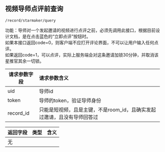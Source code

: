 
## 视频导师点评前查询

~~~
/record/starmaker/query
~~~


功能：导师对一个发起邀请的视频进行点评之前，必须先调用此接口，根据目前设计文档，是在点击蓝色的“立即点评”按钮时。  
如果本接口返回code=0，则客户端不应打开评论界面，不可以让用户输入任何点评。  
如果返回code=1，可以点评，实际上服务端会对这条邀请加锁30分钟，并取消该星推官其余一切锁。


| 请求参数字段        | 请求参数含义  |
| -------- |:------|
|uid|导师id|
|token| 导师的token，验证导师身份 |
|record_id | 只能是短视频，且是主键，不是room_id，且确实发起过邀请，且没有导师回答过 |



| 返回字段        | 类型 |含义  |
| -------- |:------|:------|
| 无     |   |    |



